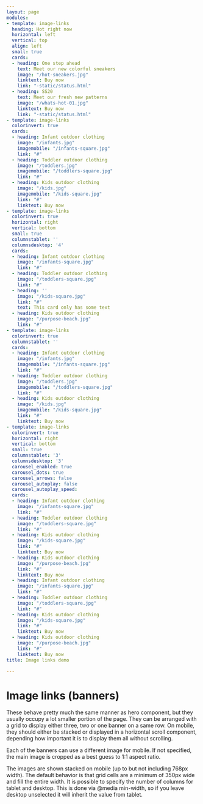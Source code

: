 ```yaml
---
layout: page
modules:
- template: image-links
  heading: Hot right now
  horizontal: left
  vertical: top
  align: left
  small: true
  cards:
  - heading: One step ahead
    text: Meet our new colorful sneakers
    image: "/hot-sneakers.jpg"
    linktext: Buy now
    link: "-static/status.html"
  - heading: SS20
    text: Meet our fresh new patterns
    image: "/whats-hot-01.jpg"
    linktext: Buy now
    link: "-static/status.html"
- template: image-links
  colorinvert: true
  cards:
  - heading: Infant outdoor clothing
    image: "/infants.jpg"
    imagemobile: "/infants-square.jpg"
    link: "#"
  - heading: Toddler outdoor clothing
    image: "/toddlers.jpg"
    imagemobile: "/toddlers-square.jpg"
    link: "#"
  - heading: Kids outdoor clothing
    image: "/kids.jpg"
    imagemobile: "/kids-square.jpg"
    link: "#"
    linktext: Buy now
- template: image-links
  colorinvert: true
  horizontal: right
  vertical: bottom
  small: true
  columnstablet: ''
  columnsdesktop: '4'
  cards:
  - heading: Infant outdoor clothing
    image: "/infants-square.jpg"
    link: "#"
  - heading: Toddler outdoor clothing
    image: "/toddlers-square.jpg"
    link: "#"
  - heading: ''
    image: "/kids-square.jpg"
    link: "#"
    text: This card only has some text
  - heading: Kids outdoor clothing
    image: "/purpose-beach.jpg"
    link: "#"
- template: image-links
  colorinvert: true
  columnstablet: ''
  cards:
  - heading: Infant outdoor clothing
    image: "/infants.jpg"
    imagemobile: "/infants-square.jpg"
    link: "#"
  - heading: Toddler outdoor clothing
    image: "/toddlers.jpg"
    imagemobile: "/toddlers-square.jpg"
    link: "#"
  - heading: Kids outdoor clothing
    image: "/kids.jpg"
    imagemobile: "/kids-square.jpg"
    link: "#"
    linktext: Buy now
- template: image-links
  colorinvert: true
  horizontal: right
  vertical: bottom
  small: true
  columnstablet: '3'
  columnsdesktop: '3'
  carousel_enabled: true
  carousel_dots: true
  carousel_arrows: false
  carousel_autoplay: false
  carousel_autoplay_speed: 
  cards:
  - heading: Infant outdoor clothing
    image: "/infants-square.jpg"
    link: "#"
  - heading: Toddler outdoor clothing
    image: "/toddlers-square.jpg"
    link: "#"
  - heading: Kids outdoor clothing
    image: "/kids-square.jpg"
    link: "#"
    linktext: Buy now
  - heading: Kids outdoor clothing
    image: "/purpose-beach.jpg"
    link: "#"
    linktext: Buy now
  - heading: Infant outdoor clothing
    image: "/infants-square.jpg"
    link: "#"
  - heading: Toddler outdoor clothing
    image: "/toddlers-square.jpg"
    link: "#"
  - heading: Kids outdoor clothing
    image: "/kids-square.jpg"
    link: "#"
    linktext: Buy now
  - heading: Kids outdoor clothing
    image: "/purpose-beach.jpg"
    link: "#"
    linktext: Buy now
title: Image links demo

---
```

# Image links (banners)

These behave pretty much the same manner as hero component, but they usually occupy a lot smaller portion of the page. They can be arranged with a grid to display either three, two or one banner on a same row. On mobile, they should either be stacked or displayed in a horizontal scroll component, depending how important it is to display them all without scrolling.

Each of the banners can use a different image for mobile. If not specified, the main image is cropped as a best guess to 1:1 aspect ratio.

The images are shown stacked on mobile (up to but not including 768px width). The default behavior is that grid cells are a minimum of 350px wide and fill the entire width. It is possible to specify the number of columns for tablet and desktop. This is done via @media min-width, so if you leave desktop unselected it will inherit the value from tablet.
